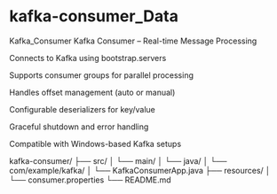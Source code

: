 # kafka-consumer_Data

Kafka_Consumer
Kafka Consumer – Real-time Message Processing

Connects to Kafka using bootstrap.servers

Supports consumer groups for parallel processing

Handles offset management (auto or manual)

Configurable deserializers for key/value

Graceful shutdown and error handling

Compatible with Windows-based Kafka setups

kafka-consumer/ ├── src/ │ └── main/ │ └── java/ │ └── com/example/kafka/ │ └── KafkaConsumerApp.java ├── resources/ │ └── consumer.properties └── README.md